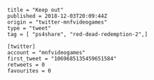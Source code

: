 ```
title = "Keep out"
published = 2018-12-03T20:09:44Z
origin = "twitter-mnfvideogames"
type = "tweet"
tag = [ "ps4share", "red-dead-redemption-2",]

[twitter]
account = "mnfvideogames"
first_tweet = "1069685135459651584"
retweets = 0
favourites = 0
```

<p class='image'><img src='https://mnf.m17s.net/2018/12/03/DthI9bDWwAAWTqW.jpg' alt=''></p>

